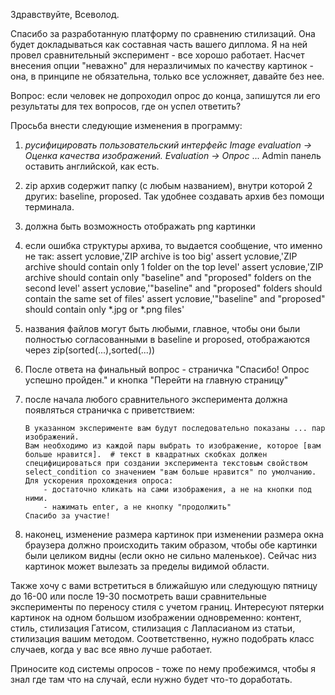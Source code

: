 Здравствуйте, Всеволод.
 
Спасибо за разработанную платформу по сравнению стилизаций. Она будет докладываться как составная часть вашего диплома. Я на ней провел сравнительный эксперимент - все хорошо работает.
Насчет внесения опции "неважно" для неразличимых по качеству картинок - она, в принципе не обязательна, только все усложняет, давайте без нее.
 
Вопрос: если человек не допроходил опрос до конца, запишутся ли его результаты для тех вопросов, где он успел ответить?
 
Просьба внести следующие изменения в программу:
1) *русифицировать пользовательский интерфейс
Image evaluation -> Оценка качества изображений.
Evaluation -> Опрос*
...
Admin панель оставить английской, как есть.
2) zip архив содержит папку (с любым названием), внутри которой 2 других: baseline, proposed. Так удобнее создавать архив без помощи терминала.
3) должна быть возможность отображать png картинки
3) если ошибка структуры архива, то выдается сообщение, что именно не так:
assert условие,'ZIP archive is too big'
assert условие,'ZIP archive should contain only 1 folder on the top level'
assert условие,'ZIP archive should contain only "baseline" and "proposed" folders on the second level'
assert условие,'"baseline" and "proposed" folders should contain the same set of files'
assert условие,'"baseline" and "proposed" should contain only *.jpg or *.png files'
4) названия файлов могут быть любыми, главное, чтобы они были полностью согласованными в baseline и proposed, отображаются через zip(sorted(...),sorted(...))
5) После ответа на финальный вопрос - страничка "Спасибо! Опрос успешно пройден." и кнопка "Перейти на главную страницу"
6) после начала любого сравнительного эксперимента должна появляться страничка с приветствием:
 
       В указанном эксперименте вам будут последовательно показаны ... пар изображений.
       Вам необходимо из каждой пары выбрать то изображение, которое [вам больше нравится].  # текст в квадратных скобках должен специфицироваться при создании эксперимента текстовым свойством      select_condition со значением "вам больше нравится" по умолчанию.
       Для ускорения прохождения опроса:
           - достаточно кликать на сами изображения, а не на кнопки под ними.
           - нажимать enter, а не кнопку "продолжить"
       Спасибо за участие!
 
7) наконец, изменение размера картинок при изменении размера окна браузера должно происходить таким образом, чтобы обе картинки были целиком видны (если окно не сильно маленькое). Сейчас низ картинок может вылезать за пределы видимой области.
 
Также хочу с вами встретиться в ближайшую или следующую пятницу до 16-00 или после 19-30 посмотреть ваши сравнительные эксперименты по переносу стиля с учетом границ.
Интересуют пятерки картинок на одном большом изображении одновременно:
контент, стиль, стилизация Гатисом, стилизация c Лапласианом из статьи, стилизация вашим методом.
Соответственно, нужно подобрать класс случаев, когда у вас все явно лучше работает.
 
Приносите код системы опросов - тоже по нему пробежимся, чтобы я знал где там что на случай, если нужно будет что-то доработать.
